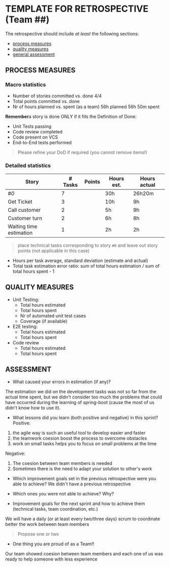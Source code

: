 TEMPLATE FOR RETROSPECTIVE (Team ##)
=====================================

The retrospective should include _at least_ the following
sections:

- [process measures](#process-measures)
- [quality measures](#quality-measures)
- [general assessment](#assessment)

## PROCESS MEASURES 

### Macro statistics

- Number of stories committed vs. done
4/4
- Total points committed vs. done 
- Nr of hours planned vs. spent (as a team)
56h planned 56h 50m spent

**Remember**a story is done ONLY if it fits the Definition of Done:
 
- Unit Tests passing
- Code review completed
- Code present on VCS
- End-to-End tests performed

> Please refine your DoD if required (you cannot remove items!) 

### Detailed statistics

| Story                   | # Tasks | Points | Hours est. | Hours actual |
|-------------------------|---------|--------|------------|--------------|
| _#0_                    | 7       |        | 30h        | 26h20m       |
| Get Ticket              | 3       |        | 10h        | 9h           |
| Call customer           | 2       |        | 5h         | 9h           |
| Customer turn           | 2       |        | 6h         | 8h           |
| Waiting time estimation | 1       |        | 2h         | 2h           |

   

> place technical tasks corresponding to story `#0` and leave out story points (not applicable in this case)

- Hours per task average, standard deviation (estimate and actual)
- Total task estimation error ratio: sum of total hours estimation / sum of total hours spent - 1

  
## QUALITY MEASURES 

- Unit Testing:
  - Total hours estimated
  - Total hours spent
  - Nr of automated unit test cases 
  - Coverage (if available)
- E2E testing:
  - Total hours estimated
  - Total hours spent
- Code review 
  - Total hours estimated 
  - Total hours spent
  


## ASSESSMENT

- What caused your errors in estimation (if any)?

The estimation we did on the development tasks was not so far from the actual time spent, but we didn't consider too much the problems that could have occurred during the learning of spring-boot (cause the most of us didn't know how to use it). 

- What lessons did you learn (both positive and negative) in this sprint?
Positive: 
1) the agile way is such an useful tool to develop easier and faster
2) the teamwork coesion boost the process to overcome obstacles
3) work on small tasks helps you to focus on small problems at the time

Negative:
1) The coesion between team members is needed
2) Sometimes there is the need to adapt your solution to other's work 

- Which improvement goals set in the previous retrospective were you able to achieve? 
We didn't have a previous retrospective
  
- Which ones you were not able to achieve? Why?

- Improvement goals for the next sprint and how to achieve them (technical tasks, team coordination, etc.)

We will have a daily (or at least every two/three days) scrum to coordinate better the work between team members


  > Propose one or two

- One thing you are proud of as a Team!!

Our team showed coesion between team members and each one of us was ready to help someone with less experience